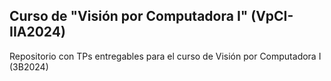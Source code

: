 ## Curso de "Visión por Computadora I" (VpCI-IIA2024)

 Repositorio con TPs entregables para el curso de Visión por Computadora I (3B2024)
